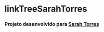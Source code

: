 # linkTreeSarahTorres

### Projeto desenvolvido para [Sarah Torres](https://sarahjtorres.github.io/onde-me-encontrar/)
